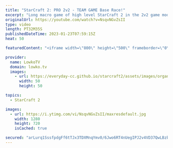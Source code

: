 ```yaml
---
title: "StarCraft 2: PRO 2v2 - TEAM GAME Base Race!"
excerpt: "Long macro game of high level StarCraft 2 in the 2v2 game mode, between XY & MacSed and Trigger & Nina.   Best-of-7 between Serral & Oliveira vs Maru & Solar: https://youtu.be/r7vTyyXnGC0  Support my work: https://patreon.com/lowkotv Lowko Merch: https://lowko.shop  My YouTube channels: @LowkoTV @MoreLowko"
originalUrl: https://youtube.com/watch?v=NsqvNGvZsII
type: video
length: PT32M35S
publishedDateTime: 2023-01-23T07:59:15Z
heat: 50

featuredContent: "<iframe width=\"800\" height=\"500\" frameborder=\"0\" src=\"https://www.youtube.com/embed/NsqvNGvZsII\" allow=\"accelerometer; autoplay; encrypted-media; gyroscope; picture-in-picture\" allowfullscreen></iframe>"

provider:
  name: LowkoTV
  domain: lowko.tv
  images:
    - url: https://everyday-cc.github.io/starcraft2/assets/images/organizations/lowko.tv-50x50.jpg
      width: 50
      height: 50

topics:
  - StarCraft 2

images:
  - url: https://i.ytimg.com/vi/NsqvNGvZsII/maxresdefault.jpg
    width: 1280
    height: 720
    isCached: true

secured: "arLurq1SssfpdgFf6tTJx3TDXMnqYmv0/6Jwo6RT4nUegIPJ2v4VD37QwLBzbqou8NF7P6+ZZ2/FpnozKj1kM0xZfFC1fad5H5teVu+CuFATBI9GaIeF2QU0RqWT0nI/+dj90dFnL2rYKrwqWUFzDQb0C4LyV9aiChelLh9etzcf010bf9R6EGh2m8sFspOIztTfyDMWQAvlAIc4Fb/xi4MqQJw4ub7C2MAnI5IwbrOZH/efxCqGr9JC0+1J1NN69sAHXDzlPwgnO2qdQkFQ+t3MpMqZK7eA1Jw2k6FfxSLbwKhfN8W0Z/VYLQmqgxTwc6YiPNH2mP2eT39759XXExtFI5iEsiavsZaznKi1xMT2Ui3aZ1Sg4dwrI1P3uh08+ZCUkfJNllGM0BaV3NkGtan6WwTnfBpq3XhfTHTKLUk=;r3BMZPt/2wnaC9lh4Nx49A=="
---
```


